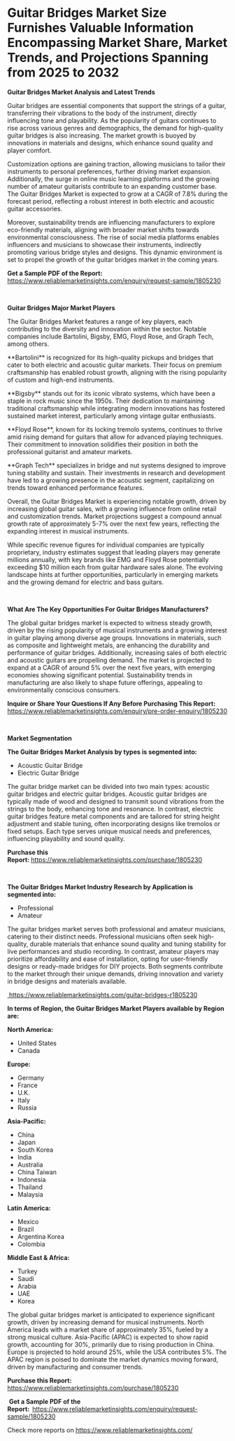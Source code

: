 <p><h1>Guitar Bridges Market Size Furnishes Valuable Information Encompassing Market Share, Market Trends, and Projections Spanning from 2025 to 2032</h1></p><p><strong>Guitar Bridges Market Analysis and Latest Trends</strong></p>
<p><p>Guitar bridges are essential components that support the strings of a guitar, transferring their vibrations to the body of the instrument, directly influencing tone and playability. As the popularity of guitars continues to rise across various genres and demographics, the demand for high-quality guitar bridges is also increasing. The market growth is buoyed by innovations in materials and designs, which enhance sound quality and player comfort. </p><p>Customization options are gaining traction, allowing musicians to tailor their instruments to personal preferences, further driving market expansion. Additionally, the surge in online music learning platforms and the growing number of amateur guitarists contribute to an expanding customer base. The Guitar Bridges Market is expected to grow at a CAGR of 7.8% during the forecast period, reflecting a robust interest in both electric and acoustic guitar accessories. </p><p>Moreover, sustainability trends are influencing manufacturers to explore eco-friendly materials, aligning with broader market shifts towards environmental consciousness. The rise of social media platforms enables influencers and musicians to showcase their instruments, indirectly promoting various bridge styles and designs. This dynamic environment is set to propel the growth of the guitar bridges market in the coming years.</p></p>
<p><strong>Get a Sample PDF of the Report:&nbsp;</strong> <a href="https://www.reliablemarketinsights.com/enquiry/request-sample/1805230?utm_campaign=2748&utm_medium=2&utm_source=Github&utm_content=ia&utm_term=05042025&utm_id=guitar-bridges">https://www.reliablemarketinsights.com/enquiry/request-sample/1805230</a></p>
<p>&nbsp;</p>
<p><strong>Guitar Bridges Major Market Players</strong></p>
<p><p>The Guitar Bridges Market features a range of key players, each contributing to the diversity and innovation within the sector. Notable companies include Bartolini, Bigsby, EMG, Floyd Rose, and Graph Tech, among others. </p><p>**Bartolini** is recognized for its high-quality pickups and bridges that cater to both electric and acoustic guitar markets. Their focus on premium craftsmanship has enabled robust growth, aligning with the rising popularity of custom and high-end instruments.</p><p>**Bigsby** stands out for its iconic vibrato systems, which have been a staple in rock music since the 1950s. Their dedication to maintaining traditional craftsmanship while integrating modern innovations has fostered sustained market interest, particularly among vintage guitar enthusiasts.</p><p>**Floyd Rose**, known for its locking tremolo systems, continues to thrive amid rising demand for guitars that allow for advanced playing techniques. Their commitment to innovation solidifies their position in both the professional guitarist and amateur markets.</p><p>**Graph Tech** specializes in bridge and nut systems designed to improve tuning stability and sustain. Their investments in research and development have led to a growing presence in the acoustic segment, capitalizing on trends toward enhanced performance features.</p><p>Overall, the Guitar Bridges Market is experiencing notable growth, driven by increasing global guitar sales, with a growing influence from online retail and customization trends. Market projections suggest a compound annual growth rate of approximately 5-7% over the next few years, reflecting the expanding interest in musical instruments.</p><p>While specific revenue figures for individual companies are typically proprietary, industry estimates suggest that leading players may generate millions annually, with key brands like EMG and Floyd Rose potentially exceeding $10 million each from guitar hardware sales alone. The evolving landscape hints at further opportunities, particularly in emerging markets and the growing demand for electric and bass guitars.</p></p>
<p>&nbsp;</p>
<p><strong>What Are The Key Opportunities For Guitar Bridges Manufacturers?</strong></p>
<p><p>The global guitar bridges market is expected to witness steady growth, driven by the rising popularity of musical instruments and a growing interest in guitar playing among diverse age groups. Innovations in materials, such as composite and lightweight metals, are enhancing the durability and performance of guitar bridges. Additionally, increasing sales of both electric and acoustic guitars are propelling demand. The market is projected to expand at a CAGR of around 5% over the next five years, with emerging economies showing significant potential. Sustainability trends in manufacturing are also likely to shape future offerings, appealing to environmentally conscious consumers.</p></p>
<p><strong>Inquire or Share Your Questions If Any Before Purchasing This Report:</strong> <a href="https://www.reliablemarketinsights.com/enquiry/pre-order-enquiry/1805230?utm_campaign=2748&utm_medium=2&utm_source=Github&utm_content=ia&utm_term=05042025&utm_id=guitar-bridges">https://www.reliablemarketinsights.com/enquiry/pre-order-enquiry/1805230</a></p>
<p>&nbsp;</p>
<p><strong>Market Segmentation</strong></p>
<p><strong>The Guitar Bridges Market Analysis by types is segmented into:</strong></p>
<p><ul><li>Acoustic Guitar Bridge</li><li>Electric Guitar Bridge</li></ul></p>
<p><p>The guitar bridge market can be divided into two main types: acoustic guitar bridges and electric guitar bridges. Acoustic guitar bridges are typically made of wood and designed to transmit sound vibrations from the strings to the body, enhancing tone and resonance. In contrast, electric guitar bridges feature metal components and are tailored for string height adjustment and stable tuning, often incorporating designs like tremolos or fixed setups. Each type serves unique musical needs and preferences, influencing playability and sound quality.</p></p>
<p><strong>Purchase this Report:&nbsp;</strong><a href="https://www.reliablemarketinsights.com/purchase/1805230?utm_campaign=2748&utm_medium=2&utm_source=Github&utm_content=ia&utm_term=05042025&utm_id=guitar-bridges">https://www.reliablemarketinsights.com/purchase/1805230</a></p>
<p>&nbsp;</p>
<p><strong>The Guitar Bridges Market Industry Research by Application is segmented into:</strong></p>
<p><ul><li>Professional</li><li>Amateur</li></ul></p>
<p><p>The guitar bridges market serves both professional and amateur musicians, catering to their distinct needs. Professional musicians often seek high-quality, durable materials that enhance sound quality and tuning stability for live performances and studio recording. In contrast, amateur players may prioritize affordability and ease of installation, opting for user-friendly designs or ready-made bridges for DIY projects. Both segments contribute to the market through their unique demands, driving innovation and variety in bridge designs and materials available.</p></p>
<p><a href="https://www.reliablemarketinsights.com/guitar-bridges-r1805230?utm_campaign=2748&utm_medium=2&utm_source=Github&utm_content=ia&utm_term=05042025&utm_id=guitar-bridges">&nbsp;https://www.reliablemarketinsights.com/guitar-bridges-r1805230</a></p>
<p><strong>In terms of Region, the Guitar Bridges Market Players available by Region are:</strong></p>
<p>
    <p> <strong> North America: </strong>
        <ul>
            <li>United States</li>
            <li>Canada</li>
        </ul>
        </p> 
    <p> <strong> Europe: </strong>
        <ul>
            <li>Germany</li>
            <li>France</li>
            <li>U.K.</li>
            <li>Italy</li>
            <li>Russia</li>
        </ul>
        </p> 
    <p> <strong> Asia-Pacific: </strong>
        <ul>
            <li>China</li>
            <li>Japan</li>
            <li>South Korea</li>
            <li>India</li>
            <li>Australia</li>
            <li>China Taiwan</li>
            <li>Indonesia</li>
            <li>Thailand</li>
            <li>Malaysia</li>
        </ul>
        </p> 
    <p> <strong> Latin America: </strong>
        <ul>
            <li>Mexico</li>
            <li>Brazil</li>
            <li>Argentina Korea</li>
            <li>Colombia</li>
        </ul>
        </p> 
    <p> <strong> Middle East & Africa: </strong>
        <ul>
            <li>Turkey</li>
            <li>Saudi</li>
            <li>Arabia</li>
            <li>UAE</li>
            <li>Korea</li>
        </ul>
    </p>
    </p>
<p><p>The global guitar bridges market is anticipated to experience significant growth, driven by increasing demand for musical instruments. North America leads with a market share of approximately 35%, fueled by a strong musical culture. Asia-Pacific (APAC) is expected to show rapid growth, accounting for 30%, primarily due to rising production in China. Europe is projected to hold around 25%, while the USA contributes 5%. The APAC region is poised to dominate the market dynamics moving forward, driven by manufacturing and consumer trends.</p></p>
<p><strong>Purchase this Report: </strong><a href="https://www.reliablemarketinsights.com/purchase/1805230?utm_campaign=2748&utm_medium=2&utm_source=Github&utm_content=ia&utm_term=05042025&utm_id=guitar-bridges">https://www.reliablemarketinsights.com/purchase/1805230</a></p>
<p>&nbsp;<strong>Get a Sample PDF of the Report:&nbsp;&nbsp;</strong><a href="https://www.reliablemarketinsights.com/enquiry/request-sample/1805230?utm_campaign=2748&utm_medium=2&utm_source=Github&utm_content=ia&utm_term=05042025&utm_id=guitar-bridges">https://www.reliablemarketinsights.com/enquiry/request-sample/1805230</a></p>
<p><strong></strong></p>
<p>Check more reports on <a href="https://www.reliablemarketinsights.com/?utm_campaign=2748&utm_medium=2&utm_source=Github&utm_content=ia&utm_term=05042025&utm_id=guitar-bridges">https://www.reliablemarketinsights.com/</a></p>